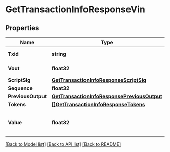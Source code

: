 # GetTransactionInfoResponseVin

## Properties
Name | Type | Description | Notes
------------ | ------------- | ------------- | -------------
**Txid** | **string** | TXID of the input | [optional] 
**Vout** | **float32** | output index | [optional] 
**ScriptSig** | [**GetTransactionInfoResponseScriptSig**](getTransactionInfoResponse_scriptSig.md) |  | [optional] 
**Sequence** | **float32** |  | [optional] 
**PreviousOutput** | [**GetTransactionInfoResponsePreviousOutput**](getTransactionInfoResponse_previousOutput.md) |  | [optional] 
**Tokens** | [**[]GetTransactionInfoResponseTokens**](getTransactionInfoResponse_tokens.md) |  | [optional] 
**Value** | **float32** | Value of input in NEBL satoshi | [optional] 

[[Back to Model list]](../README.md#documentation-for-models) [[Back to API list]](../README.md#documentation-for-api-endpoints) [[Back to README]](../README.md)


